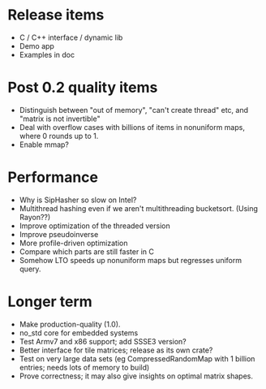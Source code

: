 # Release items

* C / C++ interface / dynamic lib
* Demo app
* Examples in doc

# Post 0.2 quality items

* Distinguish between "out of memory", "can't create thread" etc, and "matrix is not invertible"
* Deal with overflow cases with billions of items in nonuniform maps, where 0 rounds up to 1.
* Enable mmap?

# Performance

* Why is SipHasher so slow on Intel?
* Multithread hashing even if we aren't multithreading bucketsort.  (Using Rayon??)
* Improve optimization of the threaded version
* Improve pseudoinverse
* More profile-driven optimization
* Compare which parts are still faster in C
* Somehow LTO speeds up nonuniform maps but regresses uniform query.

# Longer term

* Make production-quality (1.0).
* no_std core for embedded systems
* Test Armv7 and x86 support; add SSSE3 version?
* Better interface for tile matrices; release as its own crate?
* Test on very large data sets (eg CompressedRandomMap with 1 billion entries; needs lots of memory to build)
* Prove correctness; it may also give insights on optimal matrix shapes.
